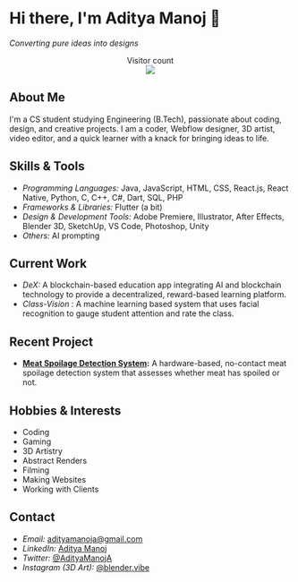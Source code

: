# Hi there, I'm Aditya Manoj 👋


*Converting pure ideas into designs*
<p align="center"> 
  Visitor count<br>
  <img src="https://profile-counter.glitch.me/{Aditya-Manoj}/count.svg" />
</p>

## About Me

I'm a CS student studying Engineering (B.Tech), passionate about coding, design, and creative projects. I am a coder, Webflow designer, 3D artist, video editor, and a quick learner with a knack for bringing ideas to life.

## Skills & Tools

- *Programming Languages:* Java, JavaScript, HTML, CSS, React.js, React Native, Python, C, C++, C#, Dart, SQL, PHP
- *Frameworks & Libraries:* Flutter (a bit)
- *Design & Development Tools:* Adobe Premiere, Illustrator, After Effects, Blender 3D, SketchUp, VS Code, Photoshop, Unity
- *Others:* AI prompting

## Current Work

- *DeX:* A blockchain-based education app integrating AI and blockchain technology to provide a decentralized, reward-based learning platform.
- *Class-Vision :* A machine learning based system that uses facial recognition to gauge student attention and rate the class.

## Recent Project

- **[Meat Spoilage Detection System](https://github.com/AdityaManojA/Meat-Spoilage-detection-IOT):** A hardware-based, no-contact meat spoilage detection system that assesses whether meat has spoiled or not.

## Hobbies & Interests

- Coding
- Gaming
- 3D Artistry
- Abstract Renders
- Filming
- Making Websites
- Working with Clients

## Contact

- *Email:* [adityamanoja@gmail.com](mailto:adityamanoja@gmail.com)
- *LinkedIn:* [Aditya Manoj](https://www.linkedin.com/in/aditya-manoj-a-0a930b256)
- *Twitter:* [@AdityaManojA](https://x.com/AdityaManojA?t=gUt3kWRy7IP4wSTr0u5jGg&s=09)
- *Instagram (3D Art):* [@blender.vibe](https://www.instagram.com/blender.vibe)
